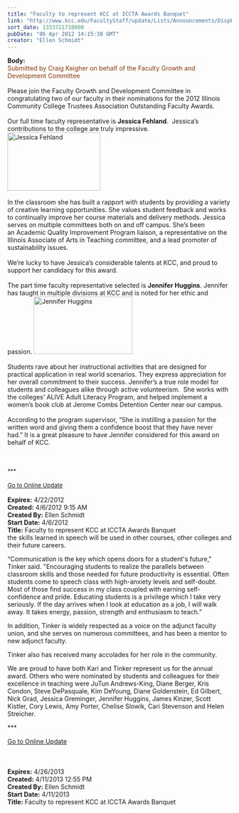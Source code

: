 ```yaml
---
title: "Faculty to represent KCC at ICCTA Awards Banquet"
link: "http://www.kcc.edu/FacultyStaff/update/Lists/Announcements/DispForm.aspx?ID=661"
sort_date: 1333721738000
pubDate: "06 Apr 2012 14:15:38 GMT"
creator: "Ellen Schmidt"
---
```


<div><b>Body:</b> <div class="ExternalClass57868971EC1344C58B1D5B321CDF0A58">
<div><font color="#993300">Submitted by Craig Keigher on behalf of the Faculty Growth and Development Committee</font></div>
<div> </div>
<div>Please join the Faculty Growth and Development Committee in congratulating two of our faculty in their nominations for the 2012 Illinois Community College Trustees Association Outstanding Faculty Awards.<br /></div>
<div> </div>
<div>Our full time faculty representative is <strong>Jessica Fehland</strong>.  Jessica’s contributions to the college are truly impressive. <img alt="Jessica Fehland" src="/FacultyStaff/update/PublishingImages/JessicaFehland.jpg" width="209" height="131" /><a href="/FacultyStaff/update/PublishingImages/JessicaFehland.jpg"></a></div>
<div> </div>
<div>In the classroom she has built a rapport with students by providing a variety of creative learning opportunities. She values student feedback and works to continually improve her course materials and delivery methods. Jessica serves on multiple committees both on and off campus. She’s been an Academic Quality Improvement Program liaison, a representative on the Illinois Associate of Arts in Teaching committee, and a lead promoter of sustainability issues.  </div>
<div> </div>
<div>We’re lucky to have Jessica’s considerable talents at KCC, and proud to support her candidacy for this award.</div>
<div> </div>
<div>The part time faculty representative selected is <strong>Jennifer Huggins</strong>. Jennifer has taught in multiple divisions at KCC and is noted for her ethic and passion. <img style="width:222px;height:129px" alt="Jennifer Huggins" src="/FacultyStaff/update/PublishingImages/JHuggins.jpg" width="238" height="141" /></div>
<div> </div>
<div>Students rave about her instructional activities that are designed for practical application in real world scenarios. They express appreciation for her overall commitment to their success. Jennifer’s a true role model for students and colleagues alike through active volunteerism.  She works with the colleges’ ALIVE Adult Literacy Program, and helped implement a women’s book club at Jerome Combs Detention Center near our campus. </div>
<div> </div>
<div>According to the program supervisor, “She is instilling a passion for the written word and giving them a confidence boost that they have never had.” It is a great pleasure to have Jennifer considered for this award on behalf of KCC.<br /></div>
<div>
<div>
<div><font size="2">
<div> </div>
<div> </div>
<div> </div>
<div>***</div>
<div> </div>
<div><a href="/FacultyStaff/update/Pages/dailyupdate.aspx">Go to Online Update</a></div>
<div> </div></div></font></div></div></div></div>
<div><b>Expires:</b> 4/22/2012</div>
<div><b>Created:</b> 4/6/2012 9:15 AM</div>
<div><b>Created By:</b> Ellen Schmidt</div>
<div><b>Start Date:</b> 4/6/2012</div>
<div><b>Title:</b> Faculty to represent KCC at ICCTA Awards Banquet</div>
 the skills learned in speech will be used in other courses, other colleges and their future careers. </p>
<p>“Communication is the key which opens doors for a student's future,&quot; Tinker said. &quot;Encouraging students to realize the parallels between classroom skills and those needed for future productivity is essential. Often students come to speech class with high-anxiety levels and self-doubt. Most of those find success in my class coupled with earning self-confidence and pride. Educating students is a privilege which I take very seriously. If the day arrives when I look at education as a job, I will walk away. It takes energy, passion, strength and enthusiasm to teach.”</p>
<p>In addition, Tinker is widely respected as a voice on the adjunct faculty union, and she serves on numerous committees, and has been a mentor to new adjunct faculty. </p>
<p>Tinker also has received many accolades for her role in the community.</p>
<p>We are proud to have both Kari and Tinker represent us for the annual award. Others who were nominated by students and colleagues for their excellence in teaching were JuTun Andrews-King, Diane Berger, Kris Condon, Steve DePasquale, Kim DeYoung, Diane Goldenstein, Ed Gilbert, Nick Grad, Jessica Greminger, Jennifer Huggins, James Kinzer, Scott Kistler, Cory Lewis, Amy Porter, Chelise Slowik, Cari Stevenson and Helen Streicher.</p>
<p>***</p>
<div>
<div>
<div>
<div>
<div>
<div>
<div>
<div><a href="/FacultyStaff/update/Pages/dailyupdate.aspx">Go to Online Update</a></div>
<div> </div></div></div></div></div><br /><br /></div></div></div></div></div>
<div><b>Expires:</b> 4/26/2013</div>
<div><b>Created:</b> 4/11/2013 12:55 PM</div>
<div><b>Created By:</b> Ellen Schmidt</div>
<div><b>Start Date:</b> 4/11/2013</div>
<div><b>Title:</b> Faculty to represent KCC at ICCTA Awards Banquet</div>
